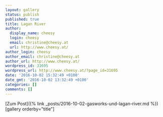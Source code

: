 ```yaml
---
layout: gallery
status: publish
published: true
title: Lagan River
author:
  display_name: cheesy
  login: cheesy
  email: christine@cheesy.at
  url: http://www.cheesy.at/
author_login: cheesy
author_email: christine@cheesy.at
author_url: http://www.cheesy.at/
wordpress_id: 31695
wordpress_url: http://www.cheesy.at/?page_id=31695
date: '2016-10-02 15:32:49 +0100'
date_gmt: '2016-10-02 13:32:49 +0100'
categories: []
comments: []
---
```


[Zum Post]({% link _posts/2016-10-02-gasworks-und-lagan-river.md %})
[gallery orderby="title"]
